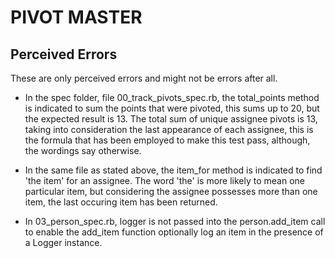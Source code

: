 # PIVOT MASTER

## Perceived Errors
  These are only perceived errors and might not be errors after all.
* In the spec folder, file 00_track_pivots_spec.rb, the total_points method is indicated to sum the points that were pivoted, this sums up to 20, but the expected result is 13. The total sum of unique assignee pivots is 13, taking into consideration the last appearance of each assignee, this is the formula that has been employed to make this test pass, although, the wordings say otherwise. 

* In the same file as stated above, the item_for method is indicated to find 'the item' for an assignee. The word 'the' is more likely to mean one particular item, but considering the assignee possesses more than one item, the last occuring item has been returned.

* In 03_person_spec.rb, logger is not passed into the person.add_item call to enable the add_item function optionally log an item in the presence of a Logger instance.